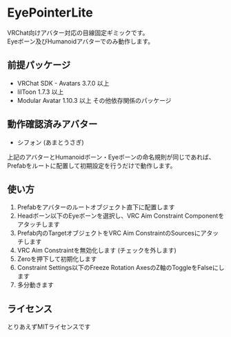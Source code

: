 # EyePointerLite

VRChat向けアバター対応の目線固定ギミックです。  
Eyeボーン及びHumanoidアバターでのみ動作します。

## 前提パッケージ
- VRChat SDK - Avatars 3.7.0 以上
- lilToon 1.7.3 以上
- Modular Avatar 1.10.3 以上
その他依存関係のパッケージ

## 動作確認済みアバター
- シフォン (あまとうさぎ)

上記のアバターとHumanoidボーン・Eyeボーンの命名規則が同じであれば、  
Prefabをルートに配置して初期設定を行うだけで動作します。

## 使い方
1. Prefabをアバターのルートオブジェクト直下に配置します
2. Headボーン以下のEyeボーンを選択し、VRC Aim Constraint Componentをアタッチします
3. Prefab内のTargetオブジェクトをVRC Aim ConstraintのSourcesにアタッチします
4. VRC Aim Constraintを無効化します (チェックを外します)
5. Zeroを押下して初期化します
6. Constraint Settings以下のFreeze Rotation AxesのZ軸のToggleをFalseにします
7. 多分動きます

## ライセンス
とりあえずMITライセンスです